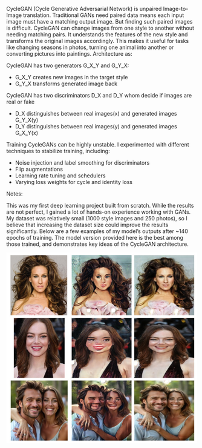 CycleGAN (Cycle Generative Adversarial Network) is unpaired Image-to-Image translation. 
Traditional GANs need paired data means each input image must have a matching output image. 
But finding such paired images is difficult. CycleGAN can change images from one style to another without needing matching pairs.
It understands the features of the new style and transforms the original images accordingly. 
This makes it useful for tasks like changing seasons in photos, turning one animal into another or converting pictures into paintings.
Architecture as:

CycleGAN has two generators G_X_Y and G_Y_X:
- G_X_Y creates new images in the target style
- G_Y_X transforms generated image back

CycleGAN has two discriminators D_X and D_Y whom decide if images are real or fake 
- D_X distinguishes between real images(x) and generated images G_Y_X(y)
- D_Y distinguishes between real images(y) and generated images G_X_Y(x)

Training CycleGANs can be highly unstable. I experimented with different techniques to stabilize training, including:
- Noise injection and label smoothing for discriminators
- Flip augmentations
- Learning rate tuning and schedulers
- Varying loss weights for cycle and identity loss



Notes:

This was my first deep learning project built from scratch. While the results are not perfect, I gained a lot of hands-on experience working with GANs.
My dataset was relatively small (1000 style images and 250 photos), so I believe that increasing the dataset size could improve the results significantly.
Below are a few examples of my model’s outputs after ~140 epochs of training.
The model version provided here is the best among those trained, and demonstrates key ideas of the CycleGAN architecture.

![  INPUT       /   GENERATED       /  RE-CONVERTED    ](00_collage.jpg)
